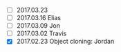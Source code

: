 - [ ] 2017.03.23 
- [ ] 2017.03.16 Elias
- [ ] 2017.03.09 Jon
- [ ] 2017.03.02 Travis
- [x] 2017.02.23 Object cloning: Jordan
